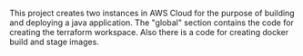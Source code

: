 This project creates two instances in AWS Cloud for the purpose of building and deploying a java application.
The "global" section contains the code for creating the terraform workspace. Also there is a code for creating docker build and stage images.